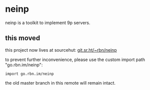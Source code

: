 # neinp

neinp is a toolkit to implement 9p servers.

## this moved

this project now lives at sourcehut: [git.sr.ht/~rbn/neinp](git.sr.ht/~rbn/neinp)

to prevent further inconvenience, please use the custom import path "go.rbn.im/neinp":

	import go.rbn.im/neinp

the old master branch in this remote will remain intact.

